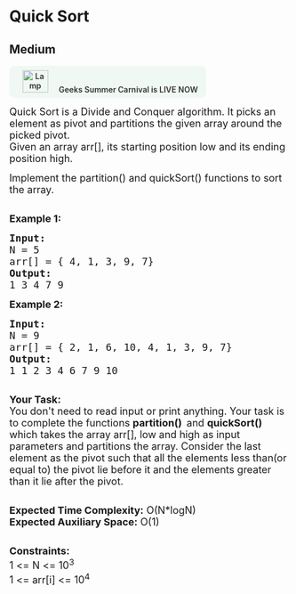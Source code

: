 # Quick Sort
## Medium 
<div class="problem-statement" style="user-select: auto;">
                <p style="user-select: auto;"><a onclick="gtagHelperFunction('clickopen','salesevent_gsc_problemspage_promobanner')" href="https://practice.geeksforgeeks.org/summer-carnival-2022?utm_source=practiceproblems&amp;utm_medium=problemspromobanner&amp;utm_campaign=gsc22" target="_blank" style="user-select: auto;"></a></p><div style="margin: 14px 0px !important; user-select: auto;" class="row"><a onclick="gtagHelperFunction('clickopen','salesevent_gsc_problemspage_promobanner')" href="https://practice.geeksforgeeks.org/summer-carnival-2022?utm_source=practiceproblems&amp;utm_medium=problemspromobanner&amp;utm_campaign=gsc22" target="_blank" style="user-select: auto;">             <div class="col-md-12" style="cursor: pointer; background: 0% 0% no-repeat padding-box padding-box rgb(239, 248, 243); align-items: center; position: relative; padding: 1.5%; border-radius: 10px; display: inline-block; text-align: center; font-weight: 600; color: rgb(51, 51, 51); user-select: auto;"> <img src="https://media.geeksforgeeks.org/img-practice/gcs2022thumbnail-1649059370.png" alt="Lamp" width="46" height="40" style="background: 0% 0% no-repeat padding-box padding-box transparent; opacity: 1; margin: 0px 16px; user-select: auto;" class="img-responsive"> Geeks Summer Carnival is LIVE NOW &nbsp; <i class="fa fa-external-link" aria-hidden="true" style="user-select: auto;"></i> </div></a></div><p style="user-select: auto;"><span style="font-size: 18px; user-select: auto;">Quick Sort is a Divide and Conquer algorithm. It picks an element as pivot and partitions the given array around the picked pivot.<br style="user-select: auto;">
Given an array arr[], its starting position low and its ending position high.</span></p>

<p style="user-select: auto;"><span style="font-size: 18px; user-select: auto;">Implement the partition() and quickSort() functions to sort the array.</span></p>

<p style="user-select: auto;"><br style="user-select: auto;">
<span style="font-size: 18px; user-select: auto;"><strong style="user-select: auto;">Example 1:</strong></span></p>

<pre style="user-select: auto;"><span style="font-size: 18px; user-select: auto;"><strong style="user-select: auto;">Input: </strong>
N = 5 
arr[] = { 4, 1, 3, 9, 7}
<strong style="user-select: auto;">Output:</strong>
1 3 4 7 9</span></pre>

<p style="user-select: auto;"><span style="font-size: 18px; user-select: auto;"><strong style="user-select: auto;">Example 2:</strong></span></p>

<pre style="user-select: auto;"><span style="font-size: 18px; user-select: auto;"><strong style="user-select: auto;">Input: </strong>
N = 9
arr[] = { 2, 1, 6, 10, 4, 1, 3, 9, 7}
<strong style="user-select: auto;">Output:</strong>
1 1 2 3 4 6 7 9 10</span></pre>

<p style="user-select: auto;"><br style="user-select: auto;">
<span style="font-size: 18px; user-select: auto;"><strong style="user-select: auto;">Your Task:&nbsp;</strong><br style="user-select: auto;">
You don't need to read input or print anything. Your task is to complete the functions <strong style="user-select: auto;">partition()&nbsp; </strong>and <strong style="user-select: auto;">quickSort() </strong>which takes the array arr[], low and high as input parameters and partitions the array. Consider the last element as the pivot such that all the elements less than(or equal to) the pivot lie before it and the elements greater than it lie after the pivot.</span></p>

<p style="user-select: auto;"><br style="user-select: auto;">
<span style="font-size: 18px; user-select: auto;"><strong style="user-select: auto;">Expected Time Complexity:</strong> O(N*logN)<br style="user-select: auto;">
<strong style="user-select: auto;">Expected Auxiliary Space:</strong> O(1)</span></p>

<p style="user-select: auto;"><br style="user-select: auto;">
<span style="font-size: 18px; user-select: auto;"><strong style="user-select: auto;">Constraints:</strong><br style="user-select: auto;">
1 &lt;= N &lt;= 10<sup style="user-select: auto;">3</sup><br style="user-select: auto;">
1 &lt;= arr[i] &lt;= 10<sup style="user-select: auto;">4</sup></span></p>
 <p style="user-select: auto;"></p>
            </div>